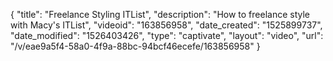 {
    "title": "Freelance Styling ITList",
    "description": "How to freelance style with Macy's ITList",
    "videoid": "163856958",
    "date_created": "1525899737",
    "date_modified": "1526403426",
    "type": "captivate",
    "layout": "video",
    "url": "\/v\/eae9a5f4-58a0-4f9a-88bc-94bcf46ecefe\/163856958"
}